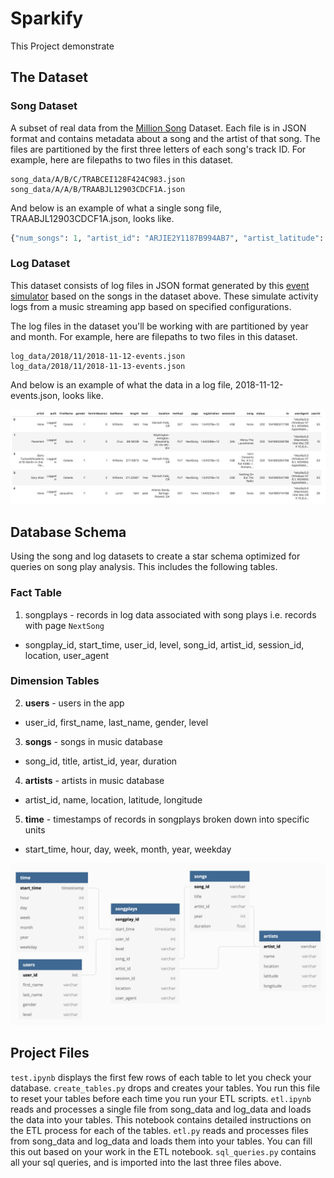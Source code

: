 # Sparkify
This Project demonstrate 

## The Dataset
### Song Dataset 
A subset of real data from the [Million Song](https://labrosa.ee.columbia.edu/millionsong/) Dataset. Each file is in JSON format and contains metadata about a song and the artist of that song. The files are partitioned by the first three letters of each song's track ID. For example, here are filepaths to two files in this dataset.

```
song_data/A/B/C/TRABCEI128F424C983.json
song_data/A/A/B/TRAABJL12903CDCF1A.json
```
And below is an example of what a single song file, TRAABJL12903CDCF1A.json, looks like.

```python
{"num_songs": 1, "artist_id": "ARJIE2Y1187B994AB7", "artist_latitude": null, "artist_longitude": null, "artist_location": "", "artist_name": "Line Renaud", "song_id": "SOUPIRU12A6D4FA1E1", "title": "Der Kleine Dompfaff", "duration": 152.92036, "year": 0}
```
### Log Dataset 
This dataset consists of log files in JSON format generated by this [event simulator](https://github.com/Interana/eventsim) based on the songs in the dataset above. These simulate activity logs from a music streaming app based on specified configurations.

The log files in the dataset you'll be working with are partitioned by year and month. For example, here are filepaths to two files in this dataset.

```
log_data/2018/11/2018-11-12-events.json
log_data/2018/11/2018-11-13-events.json
```
And below is an example of what the data in a log file, 2018-11-12-events.json, looks like.

![alt text](images/log-data.png "Log data")

## Database Schema
Using the song and log datasets to create a star schema optimized for queries on song play analysis. This includes the following tables.

### Fact Table
1. songplays - records in log data associated with song plays i.e. records with page `NextSong`
* songplay_id, start_time, user_id, level, song_id, artist_id, session_id, location, user_agent

### Dimension Tables
2. **users** - users in the app
* user_id, first_name, last_name, gender, level
3. **songs** - songs in music database
* song_id, title, artist_id, year, duration
4. **artists** - artists in music database
* artist_id, name, location, latitude, longitude
5. **time** - timestamps of records in songplays broken down into specific units
* start_time, hour, day, week, month, year, weekday

![alt text](images/schema.png "Schema")

## Project Files

`test.ipynb` displays the first few rows of each table to let you check your database.
`create_tables.py` drops and creates your tables. You run this file to reset your tables before each time you run your ETL scripts.
`etl.ipynb` reads and processes a single file from song_data and log_data and loads the data into your tables. This notebook contains detailed instructions on the ETL process for each of the tables.
`etl.py` reads and processes files from song_data and log_data and loads them into your tables. You can fill this out based on your work in the ETL notebook.
`sql_queries.py` contains all your sql queries, and is imported into the last three files above.